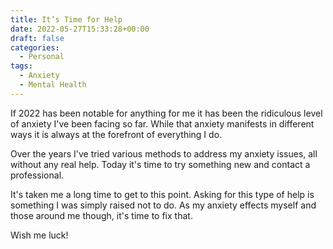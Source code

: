```yaml
---
title: It’s Time for Help
date: 2022-05-27T15:33:28+00:00
draft: false
categories:
  - Personal
tags:
  - Anxiety
  - Mental Health
---
```


If 2022 has been notable for anything for me it has been the ridiculous level of anxiety I've been facing so far. While that anxiety manifests in different ways it is always at the forefront of everything I do.

Over the years I've tried various methods to address my anxiety issues, all without any real help. Today it's time to try something new and contact a professional.

It's taken me a long time to get to this point. Asking for this type of help is something I was simply raised not to do. As my anxiety effects myself and those around me though, it's time to fix that.

Wish me luck!